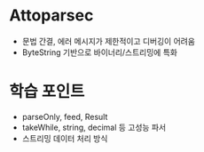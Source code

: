 ﻿# Attoparsec
- 문법 간결, 에러 메시지가 제한적이고 디버깅이 어려움
- ByteString 기반으로 바이너리/스트리밍에 특화

# 학습 포인트
- parseOnly, feed, Result
- takeWhile, string, decimal 등 고성능 파서
- 스트리밍 데이터 처리 방식
